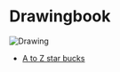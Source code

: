 # Drawingbook

![Drawing](https://media.giphy.com/media/oO2XEhK1w5Frq/giphy.gif)

* [A to Z star bucks](atozstarbuck.md)

